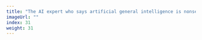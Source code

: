 ```yaml
---
title: "The AI expert who says artificial general intelligence is nonsense"
imageUrl: ""
index: 31
weight: 31
---
```

